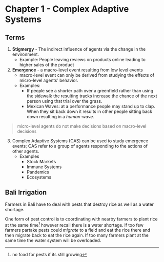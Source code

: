 # Chapter 1 - Complex Adaptive Systems

## Terms
1. **Stigmergy** - The indirect influence of agents via the change in the environment. 
	+ Example: People leaving reviews on products online leading to higher sales of the product
2. **Emergence** - a macro-level event resulting from low level events
	+ macro-level event can only be derived from studying the effects of micro-level agents' behavior.  
	+ Examples:
		+ If people see a shorter path over a greenfield rather than using the sidewalk the resulting tracks increase the chance of the next person using that trial over the grass. 
		+ Mexican Waves: at a performance people may stand up to clap. When they sit back down it results in other people sitting back down resulting in a *human-wave*.

> micro-level agents do not make decisions based on macro-level decisions

3. Complex Adaptive Systems (CAS) can be used to study emergence events; CAS refer to a group of agents responding to the actions of other agents. 
	+ Examples
		+ Stock Markets
		+ Immune Systems
		+ Pandemics
		+ Ecosystems


## Bali Irrigation
Farmers in Bali have to deal with pests that destroy rice as well as a water shortage. 

One form of pest control is to coordinating with nearby farmers to plant rice at the same time[^1] however recall there is a water shortage. If too few farmers partake pests could *migrate* to a field and eat the rice there and then migrate back to eat the rice again. If too many farmers plant at the same time the water system will be overloaded.  



[^1]: no food for pests if its still growing